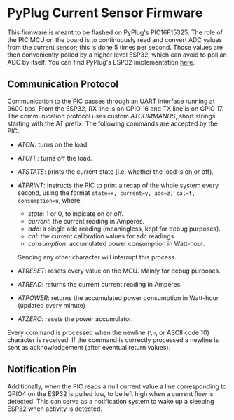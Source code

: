 # PyPlug Current Sensor Firmware

This firmware is meant to be flashed on PyPlug's PIC16F15325. The role of the PIC MCU on the board is to continuously read and convert ADC values from the current sensor; this is done 5 times per second. Those values are then conveniently polled by a higher level ESP32, which can avoid to poll an ADC by itself. You can find PyPlug's ESP32 implementation [here](https://github.com/Maldus512/PyPlugESP32).

## Communication Protocol

Communication to the PIC passes through an UART interface running at 9600 bps. From the ESP32, RX line is on GPIO 16 and TX line is on GPIO 17.
The communication protocol uses custom *ATCOMMANDS*, short strings starting with the AT prefix.
The following commands are accepted by the PIC:

- *ATON*: turns on the load.
- *ATOFF*: turns off the load.
- *ATSTATE*: prints the current state (i.e. whether the load is on or off).
- *ATPRINT*: instructs the PIC to print a recap of the whole system every second, using the format `state=x, current=y, adc=z, cal=t, consumption=u`, where:
  - *state*: 1 or 0, to indicate on or off.
  - *current*: the current reading in Amperes.
  - *adc*: a single adc reading (meaningless, kept for debug purposes).
  - *cal*: the current calibration values for adc readings.
  - *consumption*: accumulated power consumption in Watt-hour.

  Sending any other character will interrupt this process.

- *ATRESET*: resets every value on the MCU. Mainly for debug purposes.
- *ATREAD*: returns the current current reading in Amperes.
- *ATPOWER*: returns the accumulated power consumption in Watt-hour (updated every minute)
- *ATZERO*: resets the power accumulator.

Every command is processed when the newline (`\n`, or ASCII code 10) character is received. If the command is correctly processed a newline is sent as acknowledgement (after eventual return values).

## Notification Pin

Additionally, when the PIC reads a null current value a line corresponding to GPIO4 on the ESP32 is pulled low, to be left high when a current flow is detected. This can serve as a notification system to wake up a sleeping ESP32 when activity is detected.
